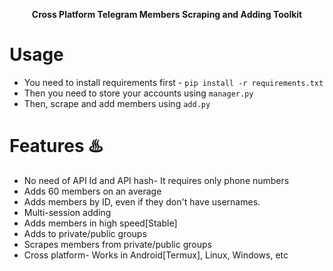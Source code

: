 
<p align='center'><b>Cross Platform Telegram Members Scraping and Adding Toolkit</b></p>

# Usage 

* You need to install requirements first - `pip install -r requirements.txt`
* Then you need to store your accounts using `manager.py`
* Then, scrape and add members using `add.py`



# Features ♨️

* No need of API Id and API hash- It requires only phone numbers
* Adds 60 members on an average
* Adds members by ID, even if they don't have usernames.
* Multi-session adding 
* Adds members in high speed[Stable]
* Adds to private/public groups
* Scrapes members from private/public groups
* Cross platform- Works in Android[Termux], Linux, Windows, etc
